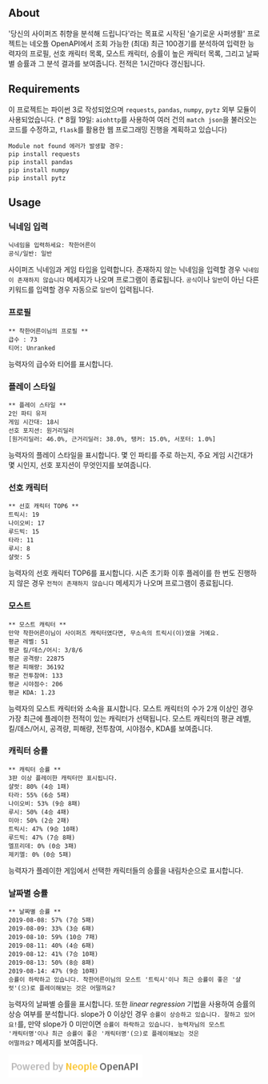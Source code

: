 ## About
'당신의 사이퍼즈 취향을 분석해 드립니다'라는 목표로 시작된 '슬기로운 사퍼생활' 프로젝트는 네오플 OpenAPI에서 조회 가능한 (최대) 최근 100경기를 분석하여 입력한 능력자의 프로필, 선호 캐릭터 목록, 모스트 캐릭터, 승률이 높은 캐릭터 목록, 그리고 날짜별 승률과 그 분석 결과를 보여줍니다. 전적은 1시간마다 갱신됩니다.



## Requirements
이 프로젝트는 파이썬 3로 작성되었으며 <code>requests</code>, <code>pandas</code>, <code>numpy</code>, <code>pytz</code> 외부 모듈이 사용되었습니다. (* 8월 19일: <code>aiohttp</code>를 사용하여 여러 건의 <code>match json</code>을 불러오는 코드를 수정하고, <code>flask</code>를 활용한 웹 프로그래밍 진행을 계획하고 있습니다)
```
Module not found 에러가 발생할 경우: 
pip install requests
pip install pandas
pip install numpy
pip install pytz
```
## Usage
### 닉네임 입력
```
닉네임을 입력하세요: 착한어른이
공식/일반: 일반
```
사이퍼즈 닉네임과 게임 타입을 입력합니다. 존재하지 않는 닉네임을 입력할 경우 <code>닉네임이 존재하지 않습니다</code> 메세지가 나오며 프로그램이 종료됩니다. <code>공식</code>이나 <code>일반</code>이 아닌 다른 키워드를 입력할 경우 자동으로 <code>일반</code>이 입력됩니다.
### 프로필
```
** 착한어른이님의 프로필 **
급수 : 73
티어: Unranked
```
능력자의 급수와 티어를 표시합니다.
### 플레이 스타일
```
** 플레이 스타일 **
2인 파티 유저
게임 시간대: 18시
선호 포지션: 원거리딜러
[원거리딜러: 46.0%, 근거리딜러: 38.0%, 탱커: 15.0%, 서포터: 1.0%]
```
능력자의 플레이 스타일을 표시합니다. 몇 인 파티를 주로 하는지, 주요 게임 시간대가 몇 시인지, 선호 포지션이 무엇인지를 보여줍니다.
### 선호 캐릭터
```
** 선호 캐릭터 TOP6 **
트릭시: 19
나이오비: 17
루드빅: 15
타라: 11
루시: 8
샬럿: 5
```
능력자의 선호 캐릭터 TOP6를 표시합니다. 시즌 초기화 이후 플레이를 한 번도 진행하지 않은 경우 <CODE>전적이 존재하지 않습니다</CODE> 메세지가 나오며 프로그램이 종료됩니다.
### 모스트
```
** 모스트 캐릭터 **
만약 착한어른이님이 사이퍼즈 캐릭터였다면, 무소속의 트릭시(이)였을 거예요.
평균 레벨: 51
평균 킬/데스/어시: 3/8/6
평균 공격량: 22875
평균 피해량: 36192
평균 전투참여: 133
평균 시야점수: 206
평균 KDA: 1.23
```
능력자의 모스트 캐릭터와 소속을 표시합니다. 모스트 캐릭터의 수가 2개 이상인 경우 가장 최근에 플레이한 전적이 있는 캐릭터가 선택됩니다. 모스트 캐릭터의 평균 레벨, 킬/데스/어시, 공격량, 피해량, 전투참여, 시야점수, KDA를 보여줍니다.
### 캐릭터 승률
```
** 캐릭터 승률 **
3판 이상 플레이한 캐릭터만 표시됩니다.
샬럿: 80% (4승 1패)
타라: 55% (6승 5패)
나이오비: 53% (9승 8패)
루시: 50% (4승 4패)
미아: 50% (2승 2패)
트릭시: 47% (9승 10패)
루드빅: 47% (7승 8패)
엘프리데: 0% (0승 3패)
제키엘: 0% (0승 5패)
```
능력자가 플레이한 게임에서 선택한 캐릭터들의 승률을 내림차순으로 표시합니다.
### 날짜별 승률
```
** 날짜별 승률 **
2019-08-08: 57% (7승 5패)
2019-08-09: 33% (3승 6패)
2019-08-10: 59% (10승 7패)
2019-08-11: 40% (4승 6패)
2019-08-12: 41% (7승 10패)
2019-08-13: 50% (8승 8패)
2019-08-14: 47% (9승 10패)
승률이 하락하고 있습니다. 착한어른이님의 모스트 '트릭시'이나 최근 승률이 좋은 '샬럿'(으)로 플레이해보는 것은 어떨까요?
```
능력자의 날짜별 승률을 표시합니다. 또한  *linear regression* 기법을 사용하여 승률의 상승 여부를 분석합니다. slope가 0 이상인 경우 <code>승률이 상승하고 있습니다. 잘하고 있어요!</code>를, 만약 slope가 0 미만이면 <code>승률이 하락하고 있습니다. 능력자님의 모스트 '캐릭터명'이나 최근 승률이 좋은 '캐릭터명'(으)로 플레이해보는 것은 어떨까요?</code> 메세지를 보여줍니다.

![Neople OPENAPI](license.png)
